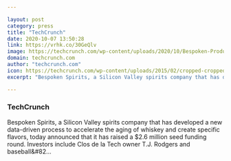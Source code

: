 ```yaml
---

layout: post
category: press
title: "TechCrunch"
date: 2020-10-07 13:50:28
link: https://vrhk.co/30GeQlv
image: https://techcrunch.com/wp-content/uploads/2020/10/Bespoken-Product-Shot-3.jpg?w=600
domain: techcrunch.com
author: "techcrunch.com"
icon: https://techcrunch.com/wp-content/uploads/2015/02/cropped-cropped-favicon-gradient.png?w=180
excerpt: "Bespoken Spirits, a Silicon Valley spirits company that has developed a new data-driven process to accelerate the aging of whiskey and create specific flavors, today announced that it has raised a $2.6 million seed funding round. Investors include Clos de la Tech owner T.J. Rodgers and baseball&amp;#82…"

---
```


### TechCrunch

Bespoken Spirits, a Silicon Valley spirits company that has developed a new data-driven process to accelerate the aging of whiskey and create specific flavors, today announced that it has raised a $2.6 million seed funding round. Investors include Clos de la Tech owner T.J. Rodgers and baseball&amp;#82…